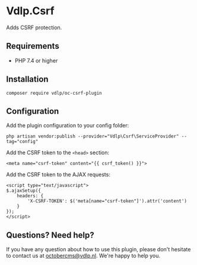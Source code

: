 # Vdlp.Csrf

Adds CSRF protection.

## Requirements

* PHP 7.4 or higher

## Installation

```
composer require vdlp/oc-csrf-plugin
```

## Configuration

Add the plugin configuration to your config folder:

```
php artisan vendor:publish --provider="Vdlp\Csrf\ServiceProvider" --tag="config"
```

Add the CSRF token to the `<head>` section:

```
<meta name="csrf-token" content="{{ csrf_token() }}">
```

Add the CSRF token to the AJAX requests:

```
<script type="text/javascript">
$.ajaxSetup({
    headers: {
        'X-CSRF-TOKEN': $('meta[name="csrf-token"]').attr('content')
    }
});
</script>
```

## Questions? Need help?

If you have any question about how to use this plugin, please don't hesitate to contact us at octobercms@vdlp.nl. We're happy to help you.
